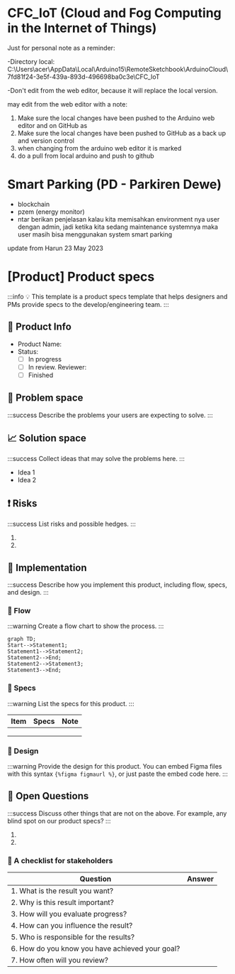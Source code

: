 # CFC_IoT (Cloud and Fog Computing in the Internet of Things)
Just for personal note as a reminder:

-Directory local: C:\Users\acer\AppData\Local\Arduino15\RemoteSketchbook\ArduinoCloud\7fd81f24-3e5f-439a-893d-496698ba0c3e\CFC_IoT

-Don't edit from the web editor, because it will replace the local version.


may edit from the web editor with a note:
1. Make sure the local changes have been pushed to the Arduino web editor and on GitHub as
2. Make sure the local changes have been pushed to GitHub as a back up and version control
3. when changing from the arduino web editor it is marked
4. do a pull from local arduino and push to github


# Smart Parking (PD - Parkiren Dewe)
- blockchain
- pzem (energy monitor)
- ntar berikan penjelasan kalau kita memisahkan environment nya user dengan admin, jadi ketika kita sedang maintenance systemnya maka user masih bisa menggunakan system smart parking

update from Harun 23 May 2023

# [Product] Product specs

:::info
:bulb: This template is a product specs template that helps designers and PMs provide specs to the develop/engineering team.
:::

## :beginner: Product Info

- Product Name:
- Status: 
    - [ ] In progress
    - [ ] In review. Reviewer:
    - [ ] Finished

## :triangular_flag_on_post: Problem space

:::success
Describe the problems your users are expecting to solve.
:::

## 📈  Solution space

:::success
Collect ideas that may solve the problems here.
:::

- Idea 1
- Idea 2




## :exclamation: Risks

:::success
List risks and possible hedges.
:::

1. 
2. 

## :feet: Implementation

:::success
Describe how you implement this product, including flow, specs, and design.
:::

### :small_blue_diamond: Flow

:::warning
Create a flow chart to show the process.
:::

``` mermaid
graph TD;
Start-->Statement1;
Statement1-->Statement2;
Statement2-->End;
Statement2-->Statement3;
Statement3-->End;
```

### :small_blue_diamond: Specs

:::warning
List the specs for this product.
:::

| **Item**   | **Specs**   | **Note**  |
|:--------:  |:---------:  |:-------:  |
|            |             |           |
|            |             |           |
|            |             |           | 

### :small_blue_diamond: Design
:::warning
Provide the design for this product. You can embed Figma files with this syntax `{%figma figmaurl %}`, or just paste the embed code here.
:::



## 💬 Open Questions

:::success
Discuss other things that are not on the above. For example, any blind spot on our product specs?
:::

1. 
2. 

### :small_blue_diamond: A checklist for stakeholders 
| Question                                        | Answer |
| ----------------------------------------------- |:------:|
| 1. What is the result you want?                 |        |
| 2. Why is this result important?                |        |
| 3. How will you evaluate progress?              |        |
| 4. How can you influence the result?            |        |
| 5. Who is responsible for the results?          |        |
| 6. How do you know you have achieved your goal? |        |
| 7. How often will you review?                   |        |
